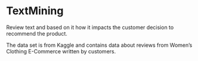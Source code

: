 # TextMining
Review text and based on it how it impacts the customer decision to recommend the product. 
<p>
The data set is from Kaggle and contains data about reviews from Women’s Clothing E-Commerce written by customers.
</p>

